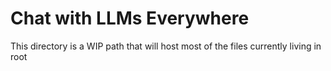 # Chat with LLMs Everywhere

This directory is a WIP path that will host most of the files currently living in root
